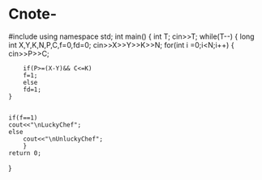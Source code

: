 # Cnote-
 
#include<iostream>
using namespace std;
int main()
{
	int T;
	cin>>T;
	while(T--)
	{
	long int X,Y,K,N,P,C,f=0,fd=0;
		cin>>X>>Y>>K>>N;
		for(int i =0;i<N;i++)
		{
			cin>>P>>C;
			
			
		
		if(P>=(X-Y)&& C<=K)
		f=1;
		else
		fd=1;
	}
	
	
	if(f==1)
	cout<<"\nLuckyChef";
	else
		cout<<"\nUnluckyChef";
		}
    return 0;
}
   
